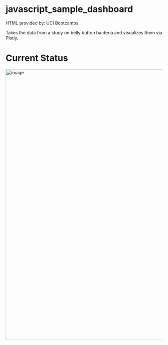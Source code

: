 # javascript_sample_dashboard
HTML provided by: UCI Bootcamps.

Takes the data from a study on belly button bacteria and visualizes them via Plotly. 

# Current Status

<img width="869" alt="image" src="https://user-images.githubusercontent.com/91814465/160504448-18d53b0f-5764-4590-b7ad-2b18e0d74a1e.png">
